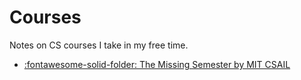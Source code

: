 # Courses

Notes on CS courses I take in my free time.

- [:fontawesome-solid-folder: The Missing Semester by MIT CSAIL](the-missing-semester/index.md)
